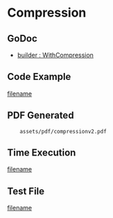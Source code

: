 # Compression

## GoDoc
* [builder : WithCompression](https://pkg.go.dev/github.com/huabtc/maroto/v2/pkg/config#CfgBuilder.WithCompression)

## Code Example
[filename](../../assets/examples/compression/v2/main.go ':include :type=code')

## PDF Generated
```pdf
	assets/pdf/compressionv2.pdf
```
## Time Execution
[filename](../../assets/text/compressionv2.txt  ':include :type=code')

## Test File
[filename](https://raw.githubusercontent.com/johnfercher/maroto/master/test/maroto/examples/compression.json  ':include :type=code')
